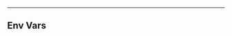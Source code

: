<!-- Space: Nvimrc -->
<!-- Parent: Project -->
<!-- Title: Env Vars -->

<!-- Label: Nvimrc -->
<!-- Label: Project -->
<!-- Label: Env Vars -->
<!-- Include: docs/disclaimer.md -->
<!-- Include: ac:toc -->

---

## Env Vars
